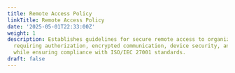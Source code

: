 ```yaml
---
title: Remote Access Policy
linkTitle: Remote Access Policy
date: '2025-05-01T22:33:00Z'
weight: 1
description: Establishes guidelines for secure remote access to organizational systems,
  requiring authorization, encrypted communication, device security, and user responsibilities,
  while ensuring compliance with ISO/IEC 27001 standards.
draft: false
---
```



<!-- Unsupported block type: unsupported -->